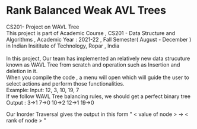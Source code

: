 # Rank Balanced Weak AVL Trees
CS201- Project on WAVL Tree <br />
This project is part of Academic Course , CS201 - Data Structure and Algorithms , Academic Year : 2021-22 , Fall Semester( August - December ) in Indian Insititute of Technology, Ropar , India
<br />  
In this project, Our team has implemented an relatively new data strucuture known as WAVL Tree from scratch and operation such as Insertion and deletion in it.
<br/> 
When you compile the code , a menu will open which will guide the user to select actions and perform those functionalities.  
Example:
Input: 12, 3, 10, 19, 7  
If we follow WAVL Tree balancing rules,  we should get a perfect binary tree    
Output : 3->1 7->0 10->2 12->1 19->0

Our Inorder Traversal gives the output in this form  " < value of node > -> < rank of node > "

